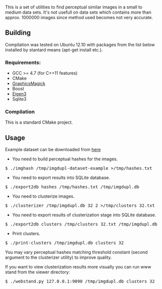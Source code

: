 This is a set of utilities to find perceptual similar images in a small to medium data sets.
It's not usefull on data sets which contains more than approx. 1000000 images since method used
becomes not very accurate.

## Building

Compilation was tested on Ubuntu 12.10 with packages from the list below installed by stantard
means (apt-get install etc.).

### Requirements:
* GCC >= 4.7 (for C++11 features)
* CMake
* [GraphicsMagick](http://www.graphicsmagick.org/)
* Boost
* [Eigen3](http://eigen.tuxfamily.org/)
* Sqlite3

### Compilation
This is a standard CMake project.

## Usage

Example dataset can be downloaded from [here](https://s3-eu-west-1.amazonaws.com/sigterm.ru/public/imgdupl-dataset-example.tar)

* You need to build perceptual hashes for the images.
<pre>
$ ./imghash /tmp/imgdupl-dataset-example >/tmp/hashes.txt
</pre>
* You need to export results into SQLite database.
<pre>
$ ./export2db hashes /tmp/hashes.txt /tmp/imgdupl.db
</pre>
* You need to clusterize images.
<pre>
$ ./clusterizer /tmp/imgdupl.db 32 2 >/tmp/clusters_32.txt
</pre>
* You need to export results of clusterization stage into SQLite database.
<pre>
$ ./export2db clusters /tmp/clusters_32.txt /tmp/imgdupl.db clusters_32
</pre>
* Print clusters.
<pre>
$ ./print-clusters /tmp/imgdupl.db clusters_32
</pre>

You may vary perceptual hashes matching threshold constant (second argument to the clusterizer utility) to
improve quality.

If you want to view clusterization results more visually you can run www stand from the viewer directory:
<pre>
$ ./webstand.py 127.0.0.1:9090 /tmp/imgdupl.db clusters_32
</pre>
